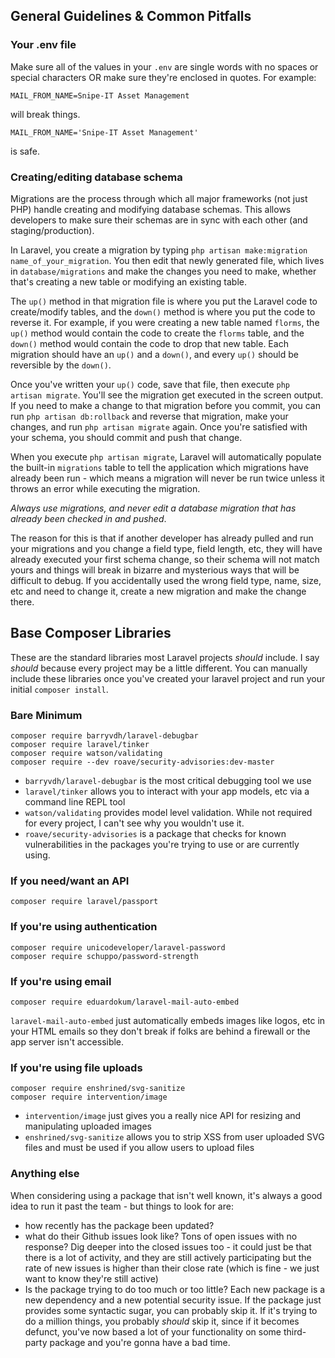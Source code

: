 ## General Guidelines & Common Pitfalls

### Your .env file

Make sure all of the values in your `.env` are single words with no spaces or special characters OR make sure they're enclosed in quotes. For example:

```
MAIL_FROM_NAME=Snipe-IT Asset Management
```

will break things.

```
MAIL_FROM_NAME='Snipe-IT Asset Management'
```

is safe.

### Creating/editing database schema

Migrations are the process through which all major frameworks (not just PHP) handle creating and modifying database schemas. This allows developers to make sure their schemas are in sync with each other (and staging/production).

In Laravel, you create a migration by typing `php artisan make:migration name_of_your_migration`. You then edit that newly generated file, which lives in `database/migrations` and make the changes you need to make, whether that's creating a new table or modifying an existing table. 

The `up()` method in that migration file is where you put the Laravel code to create/modify tables, and the `down()` method is where you put the code to reverse it. For example, if you were creating a new table named `florms`, the `up()` method would contain the code to create the `florms` table, and the `down()` method would contain the code to drop that new table. Each migration should have an `up()` and a `down()`, and every `up()` should be reversible by the `down()`.

Once you've written your `up()` code, save that file, then execute `php artisan migrate`. You'll see the migration get executed in the screen output. If you need to make a change to that migration before you commit, you can run `php artisan db:rollback` and reverse that migration, make your changes, and run `php artisan migrate` again. Once you're satisfied with your schema, you should commit and push that change.

When you execute `php artisan migrate`, Laravel will automatically populate the built-in `migrations` table to tell the application which migrations have already been run - which means a migration will never be run twice unless it throws an error while executing the migration. 

_Always use migrations, and never edit a database migration that has already been checked in and pushed_. 

The reason for this is that if another developer has already pulled and run your migrations and you change a field type, field length, etc, they will have already executed your first schema change, so their schema will not match yours and things will break in bizarre and mysterious ways that will be difficult to debug. If you accidentally used the wrong field type, name, size, etc and need to change it, create a new migration and make the change there. 


## Base Composer Libraries

These are the standard libraries most Laravel projects *should* include. I say *should* because every project may be a little different. You can manually include these libraries once you've created your laravel project and run your initial `composer install`. 

### Bare Minimum

```
composer require barryvdh/laravel-debugbar
composer require laravel/tinker
composer require watson/validating
composer require --dev roave/security-advisories:dev-master

```
- `barryvdh/laravel-debugbar` is the most critical debugging tool we use
- `laravel/tinker` allows you to interact with your app models, etc via a command line REPL tool
- `watson/validating` provides model level validation. While not required for every project, I can't see why you wouldn't use it.
- `roave/security-advisories` is a package that checks for known vulnerabilities in the packages you're trying to use or are currently using.

### If you need/want an API

```
composer require laravel/passport
```

### If you're using authentication

```
composer require unicodeveloper/laravel-password
composer require schuppo/password-strength
```

### If you're using email

```
composer require eduardokum/laravel-mail-auto-embed
```

`laravel-mail-auto-embed` just automatically embeds images like logos, etc in your HTML emails so they don't break if folks are behind a firewall or the app server isn't accessible.


### If you're using file uploads

```
composer require enshrined/svg-sanitize
composer require intervention/image
```

- `intervention/image` just gives you a really nice API for resizing and manipulating uploaded images
- `enshrined/svg-sanitize` allows you to strip XSS from user uploaded SVG files and must be used if you allow users to upload files

### Anything else

When considering using a package that isn't well known, it's always a good idea to run it past the team - but things to look for are:

- how recently has the package been updated?
- what do their Github issues look like? Tons of open issues with no response? Dig deeper into the closed issues too - it could just be that there is a lot of activity, and they are still actively participating but the rate of new issues is higher than their close rate (which is fine - we just want to know they're still active)
- Is the package trying to do too much or too little? Each new package is a new dependency and a new potential security issue. If the package just provides some syntactic sugar, you can probably skip it. If it's trying to do a million things, you probably *should* skip it, since if it becomes defunct, you've now based a lot of your functionality on some third-party package and you're gonna have a bad time. 

